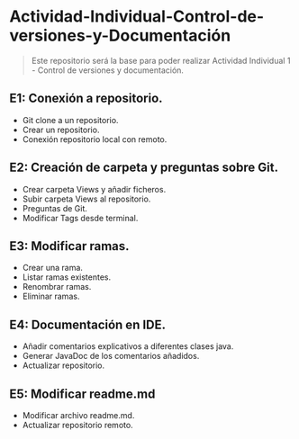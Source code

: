 # Actividad-Individual-Control-de-versiones-y-Documentación
> Este repositorio será la base para poder realizar Actividad Individual 1 - Control de versiones y documentación.

## E1: Conexión a repositorio.
- Git clone a un repositorio.
- Crear un repositorio.
-  Conexión repositorio local con remoto.
## E2: Creación de carpeta y preguntas sobre Git.
- Crear carpeta Views y añadir ficheros.
- Subir carpeta Views al repositorio.
- Preguntas de Git.
- Modificar Tags desde terminal.
## E3: Modificar ramas.
- Crear una rama.
- Listar ramas existentes.
- Renombrar ramas.
- Eliminar ramas.
## E4: Documentación en IDE.
- Añadir comentarios explicativos a diferentes clases java.
- Generar JavaDoc de los comentarios añadidos.
- Actualizar repositorio.
## E5: Modificar readme.md
- Modificar archivo readme.md.
- Actualizar repositorio remoto.
